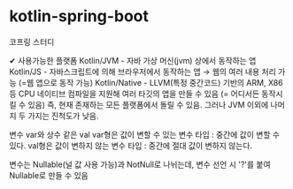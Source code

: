 # kotlin-spring-boot
코프링 스터디

✔ 사용가능한 플랫폼
Kotlin/JVM - 자바 가상 머신(jvm) 상에서 동작하는 앱
Kotlin/JS - 자바스크립트에 의해 브라우저에서 동작하는 앱 → 웹의 여러 내용 처리 가능 (=웹 앱으로 동작 가능)
Kotlin/Native - LLVM(특정 중간코드) 기반의 ARM, X86 등 CPU 네이티브 컴파일을 지원해 여러 타깃의 앱을 만들 수 있음 (= 어디서든 동작시킬 수 있음)
즉, 현재 존재하는 모든 플랫폼에서 돌릴 수 있음. 그러나 JVM 이외에 나머지 두 가지는 진척도가 낮음.


변수 var와 상수 같은 val
var형은 값이 변할 수 있는 변수 타입 : 중간에 값이 변할 수 있다.
val형은 값이 변하지 않는 변수 타입 : 중간에 절대 값이 변하지 않는다.

변수는 Nullable(널 값 사용 가능)과 NotNull로 나뉘는데, 변수 선언 시 '?'를 붙여 Nullable로 만들 수 있음
